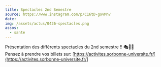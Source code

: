 ```yaml
---
title: Spectacles 2nd Semestre
source: https://www.instagram.com/p/C16tD-govMn/
date:
img: /assets/actus/0426-spectacles.png
assos:
  - sante
---
```


Présentation des différents spectacles du 2nd semestre !! 🎭💃🎪  
Pensez à prendre vos billets sur: [https://activites.sorbonne-universite.fr/](https://activites.sorbonne-universite.fr/]